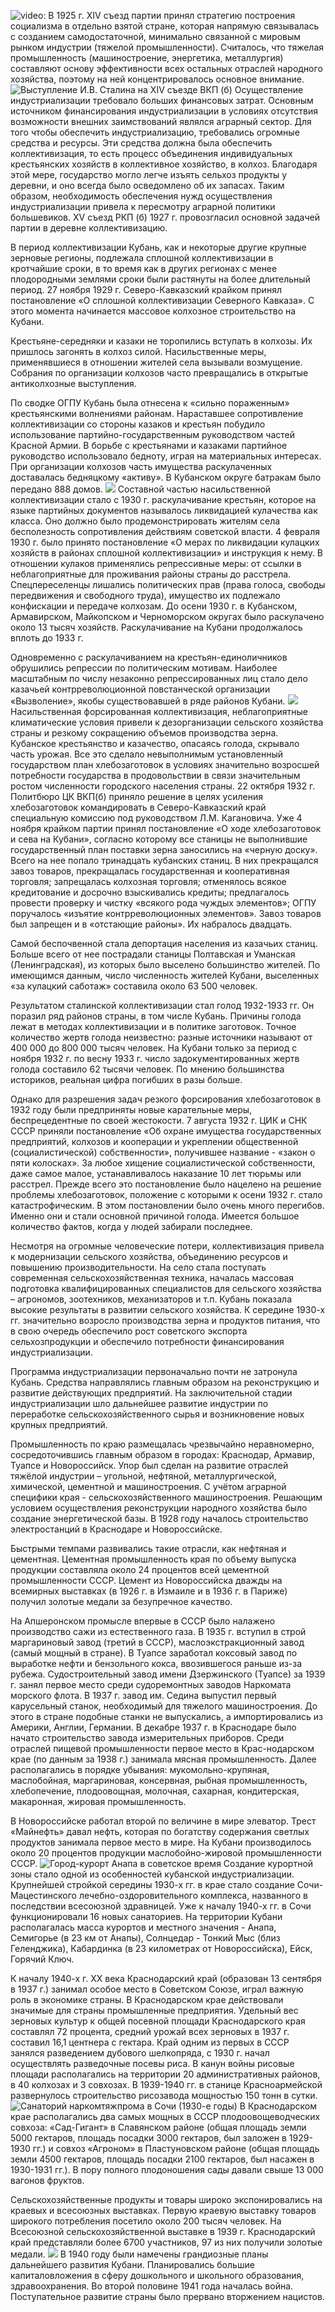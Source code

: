 ![video:](https://rutube.ru/video/5cf7b081d6a94061752b6961ec3283ea/ "")
В 1925 г. ХIV съезд партии принял стратегию построения социализма в отдельно взятой стране, которая напрямую связывалась с созданием самодостаточной, минимально связанной с мировым рынком индустрии (тяжелой промышленности). Считалось, что тяжелая промышленность (машиностроение, энергетика, металлургия) составляют основу эффективности всех остальных отраслей народного хозяйства, поэтому на ней концентрировалось основное внимание. 
![](/4/7/1.jpg "Выступление И.В. Сталина на XIV съезде ВКП (б)")
Осуществление индустриализации требовало больших финансовых затрат. Основным источником финансирования индустриализации в условиях отсутствия возможности внешних заимствований являлся аграрный сектор. Для того чтобы обеспечить индустриализацию, требовались огромные средства и ресурсы. Эти средства должна была обеспечить коллективизация, то есть процесс объединения индивидуальных крестьянских хозяйств в коллективное хозяйство, в колхоз. Благодаря этой мере, государство могло легче изъять сельхоз продукты у деревни, и оно всегда было осведомлено об их запасах. Таким образом, необходимость обеспечения нужд осуществления индустриализации привела к пересмотру аграрной политики большевиков. ХV съезд РКП (б) 1927 г. провозгласил основной задачей партии в деревне коллективизацию. 

В период коллективизации Кубань, как и некоторые другие крупные зерновые регионы, подлежала сплошной коллективизации в кротчайшие сроки, в то время как в других регионах с менее плодородными землями сроки были растянуты на более длительный период. 27 ноября 1929 г. Северо-Кавказский крайком принял постановление  «О сплошной коллективизации Северного Кавказа». С этого момента начинается массовое колхозное строительство на Кубани. 

Крестьяне-середняки и казаки не торопились вступать в колхозы. Их пришлось загонять в колхоз силой. Насильственные меры, применявшиеся в отношении жителей села вызывали возмущение. Собрания по организации колхозов часто превращались в открытые антиколхозные выступления.

По сводке ОГПУ Кубань была отнесена к «сильно пораженным» крестьянскими волнениями районам. Нараставшее сопротивление коллективизации со стороны казаков и крестьян побудило использование партийно-государственным руководством частей Красной Армии. В борьбе с крестьянами и казаками партийное руководство использовало бедноту, играя на материальных интересах. При организации колхозов часть имущества раскулаченных доставалась бедняцкому «активу». В Кубанском округе батракам было передано 888 домов.
![](/4/7/2.jpg "")
Составной частью насильственной коллективизации стало с 1930 г. раскулачивание крестьян, которое на языке партийных документов называлось ликвидацией кулачества как класса. Оно должно было продемонстрировать жителям села бесполезность сопротивления действиям советской власти. 4 февраля 1930 г. было принято постановление «О мерах по ликвидации кулацких хозяйств в районах сплошной коллективизации» и инструкция к нему. В отношении кулаков применялись репрессивные меры: от ссылки в неблагоприятные для проживания районы страны до расстрела. Спецпереселенцы лишались политических прав (права голоса, свободы передвижения и свободного труда), имущество их подлежало конфискации и передаче колхозам. До осени 1930 г. в Кубанском, Армавирском, Майкопском и Черноморском округах было раскулачено около 13 тысяч хозяйств. Раскулачивание на Кубани продолжалось вплоть до 1933 г. 

Одновременно с раскулачиванием на крестьян-единоличников обрушились репрессии по политическим мотивам. Наиболее масштабным по числу незаконно репрессированных лиц стало дело казачьей контрреволюционной повстанческой организации «Вызволение», якобы существовавшей в ряде районов Кубани.
![](/4/7/3.jpg "")
Насильственная форсированная коллективизация, неблагоприятные климатические условия привели к дезорганизации сельского хозяйства страны и резкому сокращению объемов производства зерна. Кубанское крестьянство и казачество, опасаясь голода, скрывало часть урожая. Все это сделало невыполнимым установленный государством план хлебозаготовок в условиях значительно возросшей потребности государства в продовольствии в связи значительным ростом численности городского населения страны. 22 октября 1932 г. Политбюро ЦК ВКП(б) приняло решение в целях усиления хлебозаготовок командировать в Северо-Кавказский край специальную комиссию под руководством Л.М. Кагановича. Уже 4 ноября крайком партии принял постановление «О ходе хлебозаготовок и сева на Кубани», согласно которому все станицы не выполнившие государственный план поставки зерна  заносились на «черную доску». Всего на нее попало тринадцать кубанских станиц. В них прекращался завоз товаров, прекращалась государственная и кооперативная торговля; запрещалась колхозная торговля; отменялось всякое кредитование и досрочно взыскивались кредиты; предлагалось провести проверку и чистку «всякого рода чуждых элементов»; ОГПУ поручалось «изъятие контрреволюционных элементов». Завоз товаров был запрещен и в «отстающие районы». Их набралось двадцать. 

Самой беспочвенной стала депортация населения из казачьих станиц. Больше всего от нее пострадали станицы Полтавская и Уманская (Ленинградская), из которых было выселено большинство жителей. По имеющимся данным, число численность жителей Кубани, выселенных «за кулацкий саботаж» составила около 63 500 человек. 

Результатом сталинской коллективизации стал голод 1932-1933 гг. Он поразил ряд районов страны, в том числе Кубань. Причины голода лежат в методах коллективизации и в политике заготовок. Точное количество жертв голода неизвестно: разные источники называют от 400 000 до 800 000 тысяч человек.
На Кубани только за период с ноября 1932 г. по весну 1933 г. число задокументированных жертв голода составило 62 тысячи человек. По мнению большинства историков, реальная цифра погибших в разы больше.

Однако для разрешения задач резкого форсирования хлебозаготовок в 1932 году были предприняты новые карательные меры, беспрецедентные по своей жестокости. 7 августа 1932 г. ЦИК и СНК СССР приняли постановление «Об охране имущества государственных предприятий, колхозов и кооперации и укреплении общественной (социалистической) собственности», получившее название - «закон о пяти колосках». За любое хищение социалистической собственности, даже самое малое, устанавливалось наказание 10 лет тюрьмы или расстрел. Прежде всего это постановление было нацелено на решение проблемы хлебозаготовок, положение с которыми к осени 1932 г. стало катастрофическим. В этом постановлении было очень много перегибов. Именно они и стали основной причиной голода. Имеется большое количество фактов, когда у людей забирали последнее. 

Несмотря на огромные человеческие потери, коллективизация привела к модернизации сельского хозяйства, объединению ресурсов и повышению производительности. На село стала поступать современная сельскохозяйственная техника, началась массовая подготовка квалифицированных специалистов для сельского хозяйства – агрономов, зоотехников, механизаторов и т.п. Кубань показала высокие результаты в развитии сельского хозяйства. К середине 1930-х гг. значительно возросло производства зерна и продуктов питания, что в свою очередь обеспечило рост советского экспорта сельхозпродукции и обеспечило потребности финансирования индустриализации.

Программа индустриализации первоначально почти не затронула Кубань. Средства направлялись главным образом на реконструкцию и развитие действующих предприятий. На заключительной стадии индустриализации шло дальнейшее развитие индустрии по переработке сельскохозяйственного сырья и возникновение новых крупных предприятий.

Промышленность по краю размещалась чрезвычайно неравномерно, сосредоточившись главным образом в городах: Краснодар, Армавир, Туапсе и Новороссийск. Упор был сделан на развитие отраслей тяжёлой индустрии – угольной, нефтяной, металлургической, химической, цементной и машиностроения. С учётом аграрной специфики края - сельскохозяйственного машиностроения. Решающим условием осуществления реконструкции народного хозяйства было создание энергетической базы. В 1928 году началось строительство электростанций в Краснодаре и Новороссийске. 

Быстрыми темпами развивались такие отрасли, как нефтяная и цементная. Цементная промышленность края по объему выпуска продукции составляла около 24 процентов всей цементной промышленности СССР. Цемент из Новороссийска дважды на всемирных выставках (в 1926 г. в Измаиле и в 1936 г. в Париже) получил золотые медали за безупречное качество. 

На Апшеронском промысле  впервые в СССР было налажено производство сажи из естественного газа. В 1935 г. вступил в строй маргариновый завод (третий в СССР), маслоэкстракционный завод (самый мощный в стране). В Туапсе заработал коксовый завод по выработке нефти и бензольного кокса, ввозившегося раньше из-за рубежа. Судостроительный завод имени Дзержинского (Туапсе) за 1939 г. занял первое место среди судоремонтных заводов Наркомата морского флота.
В 1937 г. завод им. Седина выпустил первый карусельный станок, необходимый для тяжелого машиностроения. До этого в стране подобные станки не выпускались, а импортировались из Америки, Англии, Германии. В декабре 1937 г. в Краснодаре было начато строительство завода измерительных приборов.
Среди отраслей пищевой промышленности первое место в Крас-нодарском крае (по данным за 1938 г.) занимала мясная промышленность. Далее располагались в порядке убывания: мукомольно-крупяная, маслобойная, маргариновая, консервная, рыбная промышленность, хлебопечение, плодоовощная, молочная, сахарная, кондитерская, макаронная, жировая промышленность.

В Новороссийске работал второй по величине в мире элеватор. Трест «Майнефть» давал нефть, которая по богатству содержания светлых продуктов занимала первое место в мире. На Кубани производилось около 20 процентов продукции маслобойно-жировой промышленности СССР. 
![](/4/7/6.jpg "Город-курорт Анапа в советское время")
Создание курортной зоны стало одной из особенностей кубанской индустриализации. Крупнейшей стройкой середины 1930-х гг. в крае стало создание Сочи-Мацестинского лечебно-оздоровительного комплекса, названного в последствии всесоюзной здравницей. Уже к началу 1940-х гг. в Сочи функционировали 16 новых санаториев. На территории Кубани располагалась масса курортов и местного значения - Анапа, Семигорье (в 23 км от Анапы), Солнцедар - Тонкий Мыс (близ Геленджика), Кабардинка (в 23 километрах от Новороссийска), Ейск, Горячий Ключ.

К началу 1940-х г. ХХ века Краснодарский край (образован 13 сентября в 1937 г.) занимал особое место в Советском Союзе, играл важную роль в экономике страны. В Краснодарском крае действовали значимые для страны промышленные предприятия. Удельный вес зерновых культур к общей посевной площади Краснодарского края составлял 72 процента, средний урожай всех зерновых в 1937 г. составил 16,1 центнера с гектара. Край одним из первых в СССР занялся разведением дубового шелкопряда, с 1930 г. начал осуществлять разведочные посевы риса. В канун войны рисовые площади располагались на территории 20 административных районов, в 40 колхозах и 3 совхозах. В 1939-1940 гг.  в станице Красноармейской развернулось строительство рисозавода мощностью 150 тонн в сутки. 
![](/4/7/7.jpg "Санаторий наркомтяжпрома в Сочи (1930-е годы)")
В Краснодарском крае располагались два самых мощных в СССР плодоовощеводческих совхоза: «Сад-Гигант» в Славянском районе (общая площадь земли 5000 гектаров, площадь посадки 3000 гектаров, был заложен в 1929-1930 гг.) и совхоз «Агроном» в Пластуновском районе (общая площадь земли 4500 гектаров, площадь посадки 2100 гектаров, был насажен в 1930-1931 гг.). В пору полного плодоношения сады давали свыше 13 000 вагонов фруктов.

Сельскохозяйственные продукты и товары широко экспонировались на краевых и всесоюзных выставках. Первую краевую выставку товаров широкого потребления посетило около 200 тысяч человек. На Всесоюзной сельскохозяйственной выставке в 1939 г. Краснодарский край представляли более 6700 участников, 97 из них получили золотые медали.
![](/4/7/8.jpg "")
В 1940 году были намечены грандиозные планы дальнейшего развития Кубани. Планировались большие капиталовложения в сферу дошкольного и школьного образования, здравоохранения. Во второй половине 1941 года началась война. Поступательное развитие страны было прервано вторжением нацистов.
